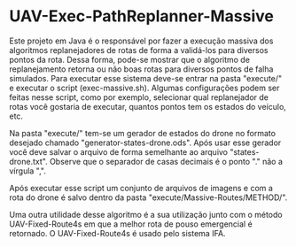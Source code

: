 # UAV-Exec-PathReplanner-Massive

Este projeto em Java é o responsável por fazer a execução massiva dos algoritmos replanejadores de rotas de forma a validá-los para diversos pontos da rota.
Dessa forma, pode-se mostrar que o algoritmo de replanejamento retorna ou não boas rotas para diversos pontos de falha simulados.
Para executar esse sistema deve-se entrar na pasta "execute/" e executar o script (exec-massive.sh).
Algumas configurações podem ser feitas nesse script, como por exemplo, selecionar qual replanejador de rotas você gostaria de executar, quantos pontos tem os estados do veículo, etc.

Na pasta "execute/" tem-se um gerador de estados do drone no formato desejado chamado "generator-states-drone.ods".
Após usar esse gerador você deve salvar o arquivo de forma semelhante ao arquivo "states-drone.txt". Observe que o separador de casas decimais é o ponto "." não a vírgula ",".

Após executar esse script um conjunto de arquivos de imagens e com a rota do drone é salvo dentro da pasta "execute/Massive-Routes/METHOD/".

Uma outra utilidade desse algoritmo é a sua utilização junto com o método UAV-Fixed-Route4s em que a melhor rota de pouso emergencial é retornado. O UAV-Fixed-Route4s é usado pelo sistema IFA.
